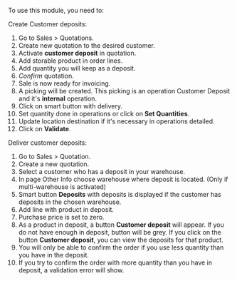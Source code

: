 To use this module, you need to:

Create Customer deposits:

1. Go to Sales > Quotations.
1. Create new quotation to the desired customer.
1. Activate **customer deposit** in quotation.
1. Add storable product in order lines.
1. Add quantity you will keep as a deposit.
1. *Confirm* quotation.
1. Sale is now ready for invoicing.
1. A picking will be created. This picking is an operation Customer Deposit and it's **internal** operation.
1. Click on smart button with delivery.
1. Set quantity done in operations or click on **Set Quantities**.
1. Update location destination if it's necessary in operations detailed.
1. Click on **Validate**.

Deliver customer deposits:

1. Go to Sales > Quotation.
1. Create a new quotation.
1. Select a customer who has a deposit in your warehouse.
1. In page Other Info choose warehouse where deposit is located. (Only if multi-warehouse is activated)
1. Smart button **Deposits** with deposits is displayed if the customer has deposits in the chosen warehouse.
1. Add line with product in deposit.
1. Purchase price is set to zero.
1. As a product in deposit, a button **Customer deposit** will appear. If you do not have enough in deposit, button will be grey. If you click on the button **Customer deposit**, you can view the deposits for that product.
1. You will only be able to confirm the order if you use less quantity than you have in the deposit.
1. If you try to confirm the order with more quantity than you have in deposit, a validation error will show.
